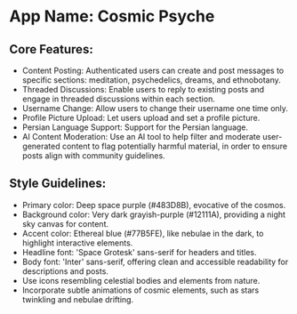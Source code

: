 # **App Name**: Cosmic Psyche

## Core Features:

- Content Posting: Authenticated users can create and post messages to specific sections: meditation, psychedelics, dreams, and ethnobotany.
- Threaded Discussions: Enable users to reply to existing posts and engage in threaded discussions within each section.
- Username Change: Allow users to change their username one time only.
- Profile Picture Upload: Let users upload and set a profile picture.
- Persian Language Support: Support for the Persian language.
- AI Content Moderation: Use an AI tool to help filter and moderate user-generated content to flag potentially harmful material, in order to ensure posts align with community guidelines.

## Style Guidelines:

- Primary color: Deep space purple (#483D8B), evocative of the cosmos.
- Background color: Very dark grayish-purple (#12111A), providing a night sky canvas for content.
- Accent color: Ethereal blue (#77B5FE), like nebulae in the dark, to highlight interactive elements.
- Headline font: 'Space Grotesk' sans-serif for headers and titles.
- Body font: 'Inter' sans-serif, offering clean and accessible readability for descriptions and posts.
- Use icons resembling celestial bodies and elements from nature.
- Incorporate subtle animations of cosmic elements, such as stars twinkling and nebulae drifting.